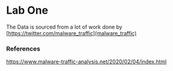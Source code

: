 # Lab One

The Data is sourced from a lot of work done by [https://twitter.com/malware_traffic](malware_traffic)

### References

https://www.malware-traffic-analysis.net/2020/02/04/index.html
